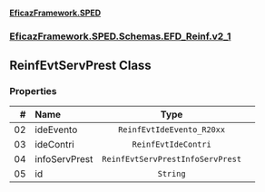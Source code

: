 #### [EficazFramework.SPED](EficazFrameworkSPED.md 'EficazFramework SPED')
### [EficazFramework.SPED.Schemas.EFD_Reinf.v2_1](EficazFramework.SPED.Schemas.EFD_Reinf.v2_1.md 'EficazFramework.SPED.Schemas.EFD_Reinf.v2_1')

## ReinfEvtServPrest Class
### Properties

| # | Name | Type | |
| ---: | :--- | :---: | :--- |
| 02 | ideEvento | `ReinfEvtIdeEvento_R20xx` |  |
| 03 | ideContri | `ReinfEvtIdeContri` |  |
| 04 | infoServPrest | `ReinfEvtServPrestInfoServPrest` |  |
| 05 | id | `String` |  |
